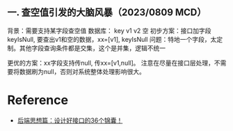 

## 一. 查空值引发的大脑风暴（2023/0809 MCD）

 背景：需要支持某字段查空值
   数据库：
      key
      v1
      v2
      空
 初步方案：接口加字段keyIsNull, 要查出v1和空的数据，xx=[v1], keyIsNull
   问题：特地一个字段，太定制。其他字段查询条件都是交集，这个是并集，逻辑不统一


更优的方案：xx字段支持传null, 传xx=[v1,null]。
  注意在尽量在接口层处理，不需要将数据刷为null，否则对系统整体处理影响很大。

 
# Reference 
- [后端思想篇：设计好接口的36个锦囊！](https://ost.51cto.com/posts/12642)
